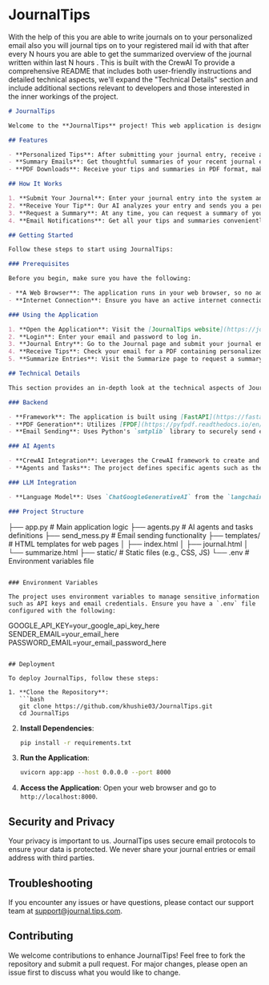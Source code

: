 # JournalTips
With the help of this you are able to write journals on to your personalized email also you will journal tips on to your registered mail id with that after every N hours you are able to get the summarized overview of the journal written within last N hours . This is built with the CrewAI
To provide a comprehensive README that includes both user-friendly instructions and detailed technical aspects, we'll expand the "Technical Details" section and include additional sections relevant to developers and those interested in the inner workings of the project.

```markdown
# JournalTips

Welcome to the **JournalTips** project! This web application is designed to enhance your journaling experience by providing personalized tips and summaries based on your journal entries. Whether you're a seasoned writer or just getting started, JournalTips aims to offer you insightful feedback to help guide your reflections and growth.

## Features

- **Personalized Tips**: After submitting your journal entry, receive a personalized tip crafted by our AI to help you gain new perspectives on your reflections.
- **Summary Emails**: Get thoughtful summaries of your recent journal entries, highlighting key themes and insights.
- **PDF Downloads**: Receive your tips and summaries in PDF format, making it easy to save and refer back to them later.

## How It Works

1. **Submit Your Journal**: Enter your journal entry into the system and provide your email address.
2. **Receive Your Tip**: Our AI analyzes your entry and sends you a personalized tip in PDF format via email.
3. **Request a Summary**: At any time, you can request a summary of your journal entries from the past few hours.
4. **Email Notifications**: Get all your tips and summaries conveniently sent to your email inbox.

## Getting Started

Follow these steps to start using JournalTips:

### Prerequisites

Before you begin, make sure you have the following:

- **A Web Browser**: The application runs in your web browser, so no additional software is needed.
- **Internet Connection**: Ensure you have an active internet connection to use the application and receive emails.

### Using the Application

1. **Open the Application**: Visit the [JournalTips website](https://journal.tips.com).
2. **Login**: Enter your email and password to log in.
3. **Journal Entry**: Go to the Journal page and submit your journal entry.
4. **Receive Tips**: Check your email for a PDF containing personalized tips.
5. **Summarize Entries**: Visit the Summarize page to request a summary of recent journal entries.

## Technical Details

This section provides an in-depth look at the technical aspects of JournalTips:

### Backend

- **Framework**: The application is built using [FastAPI](https://fastapi.tiangolo.com/), a modern and fast web framework for Python, known for its high performance and ease of use.
- **PDF Generation**: Utilizes [FPDF](https://pyfpdf.readthedocs.io/en/latest/) to generate PDF documents from the journal tips and summaries.
- **Email Sending**: Uses Python's `smtplib` library to securely send emails via SMTP.

### AI Agents

- **CrewAI Integration**: Leverages the CrewAI framework to create and manage AI agents that analyze journal entries and generate personalized tips and summaries.
- **Agents and Tasks**: The project defines specific agents such as the "Journal Tip Advisor" and "Reflective Summary Curator" to perform tasks like generating tips and summarizing entries.

### LLM Integration

- **Language Model**: Uses `ChatGoogleGenerativeAI` from the `langchain_google_genai` package to interact with the Gemini-1.5-Flash model for natural language processing tasks.

### Project Structure

```
├── app.py                 # Main application logic
├── agents.py              # AI agents and tasks definitions
├── send_mess.py           # Email sending functionality
├── templates/             # HTML templates for web pages
│   ├── index.html
│   ├── journal.html
│   └── summarize.html
├── static/                # Static files (e.g., CSS, JS)
└── .env                   # Environment variables file
```

### Environment Variables

The project uses environment variables to manage sensitive information such as API keys and email credentials. Ensure you have a `.env` file configured with the following:

```
GOOGLE_API_KEY=your_google_api_key_here
SENDER_EMAIL=your_email_here
PASSWORD_EMAIL=your_email_password_here
```

## Deployment

To deploy JournalTips, follow these steps:

1. **Clone the Repository**: 
   ```bash
   git clone https://github.com/khushie03/JournalTips.git
   cd JournalTips
   ```

2. **Install Dependencies**:
   ```bash
   pip install -r requirements.txt
   ```

3. **Run the Application**:
   ```bash
   uvicorn app:app --host 0.0.0.0 --port 8000
   ```

4. **Access the Application**: Open your web browser and go to `http://localhost:8000`.

## Security and Privacy

Your privacy is important to us. JournalTips uses secure email protocols to ensure your data is protected. We never share your journal entries or email address with third parties.

## Troubleshooting

If you encounter any issues or have questions, please contact our support team at support@journal.tips.com.

## Contributing

We welcome contributions to enhance JournalTips! Feel free to fork the repository and submit a pull request. For major changes, please open an issue first to discuss what you would like to change.


